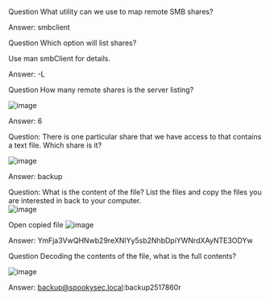 Question
What utility can we use to map remote SMB shares?

Answer: smbclient

Question
Which option will list shares?

Use man smbClient for details. 

Answer: -L

Question
How many remote shares is the server listing?

![image](https://github.com/Shawn-Nichol/TryHackMe/assets/30714313/d0a8f16b-f7f5-45d0-b467-2fb1a214e2f8)

Answer: 6

Question: 
There is one particular share that we have access to that contains a text file. Which share is it?

![image](https://github.com/Shawn-Nichol/TryHackMe/assets/30714313/4550c091-290b-4a9a-9ac2-0de9adf63c97)

Answer: backup

Question:
What is the content of the file?
List the files and copy the files you are interested in back to your computer. </br>
![image](https://github.com/Shawn-Nichol/TryHackMe/assets/30714313/577ccfbf-ceb2-4ca1-9b99-29f3ac0b8f41)

Open copied file
![image](https://github.com/Shawn-Nichol/TryHackMe/assets/30714313/bf6e8d58-1f43-4615-9a48-cb5a5fb2e936)


Answer: YmFja3VwQHNwb29reXNlYy5sb2NhbDpiYWNrdXAyNTE3ODYw


Question
Decoding the contents of the file, what is the full contents? 

![image](https://github.com/Shawn-Nichol/TryHackMe/assets/30714313/3f1a230a-4ed7-489f-b135-c71f679ec4f3)

Answer: backup@spookysec.local:backup2517860r


